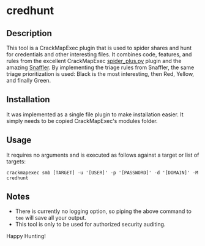 # credhunt

## Description
This tool is a CrackMapExec plugin that is used to spider shares and hunt for credentials and other interesting files. It combines code, features, and rules from the excellent CrackMapExec [spider_plus.py](https://github.com/byt3bl33d3r/CrackMapExec/blob/master/cme/modules/spider_plus.py) plugin and the amazing [Snaffler](https://github.com/SnaffCon/Snaffler). By implementing the triage rules from Snaffler, the same triage prioritization is used: Black is the most interesting, then Red, Yellow, and finally Green.

## Installation
It was implemented as a single file plugin to make installation easier. It simply needs to be copied CrackMapExec's modules folder.

## Usage
It requires no arguments and is executed as follows against a target or list of targets:

`crackmapexec smb [TARGET] -u '[USER]' -p '[PASSWORD]' -d '[DOMAIN]' -M credhunt`

## Notes
* There is currently no logging option, so piping the above command to `tee` will save all your output.
* This tool is only to be used for authorized security auditing.

Happy Hunting!
